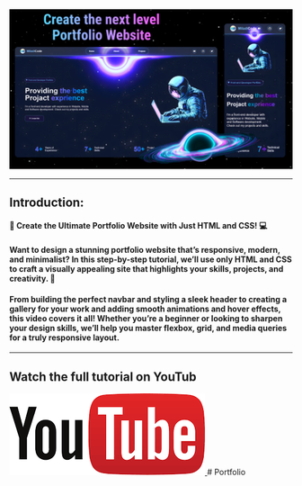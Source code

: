 
<a href="https://youtu.be/dtBp4dob4pE?si=64FSELoptlb62IYT" target="_blank">
  <img src="./images/thum galaxy.png" alt="Thumbnail"/>
</a>


---
## Introduction: 

#### 🎥 Create the Ultimate Portfolio Website with Just HTML and CSS! 💻

#### Want to design a stunning portfolio website that’s responsive, modern, and minimalist? In this step-by-step tutorial, we’ll use only HTML and CSS to craft a visually appealing site that highlights your skills, projects, and creativity. 🌟

#### From building the perfect navbar and styling a sleek header to creating a gallery for your work and adding smooth animations and hover effects, this video covers it all! Whether you’re a beginner or looking to sharpen your design skills, we’ll help you master flexbox, grid, and media queries for a truly responsive layout.


---
## Watch the full tutorial on YouTub
<a href="https://youtu.be/dtBp4dob4pE?si=64FSELoptlb62IYT">
  <img src="./images/youtube.png" alt="youtube"/>
</a># Portfolio

